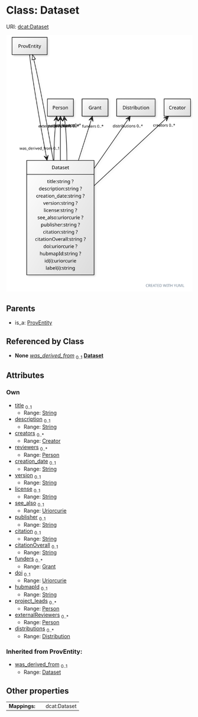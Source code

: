 
# Class: Dataset



URI: [dcat:Dataset](http://www.w3.org/ns/dcat#Dataset)


[![img](images/Dataset.svg)](images/Dataset.svg)

## Parents

 *  is_a: [ProvEntity](ProvEntity.md)

## Referenced by Class

 *  **None** *[was_derived_from](was_derived_from.md)*  <sub>0..1</sub>  **[Dataset](Dataset.md)**

## Attributes


### Own

 * [title](title.md)  <sub>0..1</sub>
     * Range: [String](types/String.md)
 * [description](description.md)  <sub>0..1</sub>
     * Range: [String](types/String.md)
 * [creators](creators.md)  <sub>0..\*</sub>
     * Range: [Creator](Creator.md)
 * [reviewers](reviewers.md)  <sub>0..\*</sub>
     * Range: [Person](Person.md)
 * [creation_date](creation_date.md)  <sub>0..1</sub>
     * Range: [String](types/String.md)
 * [version](version.md)  <sub>0..1</sub>
     * Range: [String](types/String.md)
 * [license](license.md)  <sub>0..1</sub>
     * Range: [String](types/String.md)
 * [see_also](see_also.md)  <sub>0..1</sub>
     * Range: [Uriorcurie](types/Uriorcurie.md)
 * [publisher](publisher.md)  <sub>0..1</sub>
     * Range: [String](types/String.md)
 * [citation](citation.md)  <sub>0..1</sub>
     * Range: [String](types/String.md)
 * [citationOverall](citationOverall.md)  <sub>0..1</sub>
     * Range: [String](types/String.md)
 * [funders](funders.md)  <sub>0..\*</sub>
     * Range: [Grant](Grant.md)
 * [doi](doi.md)  <sub>0..1</sub>
     * Range: [Uriorcurie](types/Uriorcurie.md)
 * [hubmapId](hubmapId.md)  <sub>0..1</sub>
     * Range: [String](types/String.md)
 * [project_leads](project_leads.md)  <sub>0..\*</sub>
     * Range: [Person](Person.md)
 * [externalReviewers](externalReviewers.md)  <sub>0..\*</sub>
     * Range: [Person](Person.md)
 * [distributions](distributions.md)  <sub>0..\*</sub>
     * Range: [Distribution](Distribution.md)

### Inherited from ProvEntity:

 * [was_derived_from](was_derived_from.md)  <sub>0..1</sub>
     * Range: [Dataset](Dataset.md)

## Other properties

|  |  |  |
| --- | --- | --- |
| **Mappings:** | | dcat:Dataset |